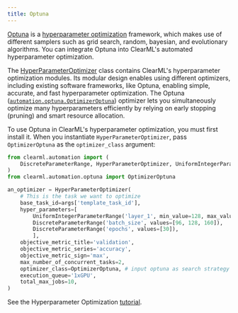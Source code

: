 ```yaml
---
title: Optuna
---
```


[Optuna](https://optuna.readthedocs.io/en/latest) is a [hyperparameter optimization](../getting_started/hpo.md) framework, 
which makes use of different samplers such as grid search, random, bayesian, and evolutionary algorithms. You can integrate
Optuna into ClearML's automated hyperparameter optimization. 

The [HyperParameterOptimizer](../references/sdk/hpo_optimization_hyperparameteroptimizer.md) class contains ClearML's 
hyperparameter optimization modules. Its modular design enables using different optimizers, including existing software 
frameworks, like Optuna, enabling simple,
accurate, and fast hyperparameter optimization. The Optuna ([`automation.optuna.OptimizerOptuna`](../references/sdk/hpo_optuna_optuna_optimizeroptuna.md))
optimizer lets you simultaneously optimize many hyperparameters efficiently by relying on early stopping (pruning)
and smart resource allocation.

To use Optuna in ClearML's hyperparameter optimization, you must first install it. When you instantiate `HyperParameterOptimizer`,
pass `OptimizerOptuna` as the `optimizer_class` argument:

```python
from clearml.automation import (
    DiscreteParameterRange, HyperParameterOptimizer, UniformIntegerParameterRange
)
from clearml.automation.optuna import OptimizerOptuna

an_optimizer = HyperParameterOptimizer(
    # This is the task we want to optimize
    base_task_id=args['template_task_id'],
    hyper_parameters=[
        UniformIntegerParameterRange('layer_1', min_value=128, max_value=512, step_size=128),
        DiscreteParameterRange('batch_size', values=[96, 128, 160]),
        DiscreteParameterRange('epochs', values=[30]),
        ],
    objective_metric_title='validation',
    objective_metric_series='accuracy',
    objective_metric_sign='max',
    max_number_of_concurrent_tasks=2,
    optimizer_class=OptimizerOptuna, # input optuna as search strategy
    execution_queue='1xGPU',
    total_max_jobs=10,
)
```

See the Hyperparameter Optimization [tutorial](../guides/optimization/hyper-parameter-optimization/examples_hyperparam_opt.md). 


